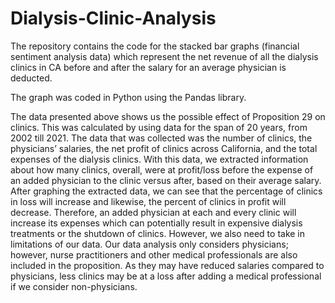 # Dialysis-Clinic-Analysis

The repository contains the code for the stacked bar graphs (financial sentiment analysis data) which represent the net revenue of all the dialysis clinics in CA before and after the salary for an average physician is deducted. 

The graph was coded in Python using the Pandas library. 

The data presented above shows us the possible effect of Proposition 29 on clinics. This was calculated by using data for the span of 20 years, from 2002 till 2021. The data that was collected was the number of clinics, the physicians’ salaries, the net profit of clinics across California, and the total expenses of the dialysis clinics. With this data, we extracted information about how many clinics, overall, were at profit/loss before the expense of an added physician to the clinic versus after, based on their average salary. After graphing the extracted data, we can see that the percentage of clinics in loss will increase and likewise, the percent of clinics in profit will decrease. Therefore, an added physician at each and every clinic will increase its expenses which can potentially result in expensive dialysis treatments or the shutdown of clinics. However, we also need to take in limitations of our data. Our data analysis only considers physicians; however, nurse practitioners and other medical professionals are also included in the proposition. As they may have reduced salaries compared to physicians, less clinics may be at a loss after adding a medical professional if we consider non-physicians. 


